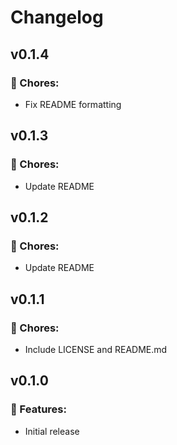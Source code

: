 # Changelog

## v0.1.4

### 🧹 Chores:

- Fix README formatting

## v0.1.3

### 🧹 Chores:

- Update README

## v0.1.2

### 🧹 Chores:

- Update README

## v0.1.1

### 🧹 Chores:

- Include LICENSE and README.md

## v0.1.0

### 🚀 Features:

- Initial release
